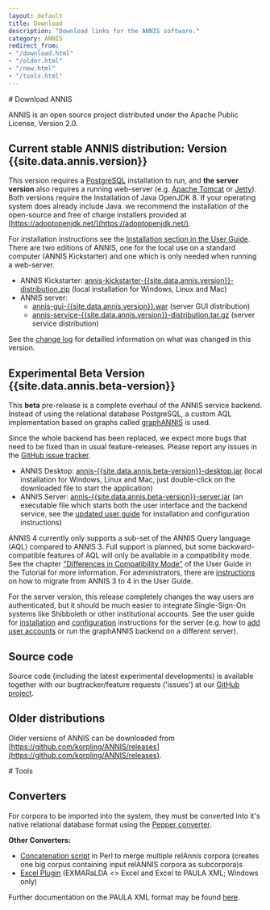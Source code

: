 ```yaml
---
layout: default
title: Download
description: "Download links for the ANNIS software."
category: ANNIS
redirect_from:
- "/download.html"
- "/older.html"
- "/new.html"
- "/tools.html"
---
```


<div class="page-header">
# Download ANNIS
</div>

ANNIS is an open source project
distributed under the Apache Public License, Version 2.0. 

## Current stable ANNIS distribution: Version {{site.data.annis.version}}

This version requires a [PostgreSQL](http://www.postgresql.org/) installation to run, and **the server version**
also requires a running web-server (e.g. [Apache Tomcat](http://tomcat.apache.org/) or [Jetty](https://www.eclipse.org/jetty/)).
Both versions require the Installation of Java OpenJDK 8. If your operating system does already include Java. we recommend the installation of the open-source and free of charge installers provided at [https://adoptopenjdk.net/](https://adoptopenjdk.net/).

For installation instructions see the [<i class="fa fa-book"></i> Installation section in the User Guide](http://korpling.github.io/ANNIS/{{site.data.annis.short-version}}/user-guide/installation.html). 
There are two editions of ANNIS, one for the local use on a standard computer (ANNIS Kickstarter) and one which is only needed when running a web-server.

- ANNIS Kickstarter: [annis-kickstarter-{{site.data.annis.version}}-distribution.zip](https://github.com/korpling/ANNIS/releases/download/annis-{{site.data.annis.version}}/annis-kickstarter-{{site.data.annis.version}}-distribution.zip) (local installation for Windows, Linux and Mac)
- ANNIS server:
  - [annis-gui-{{site.data.annis.version}}.war](https://github.com/korpling/ANNIS/releases/download/annis-{{site.data.annis.version}}/annis-gui-{{site.data.annis.version}}.war) (server GUI distribution)
  - [annis-service-{{site.data.annis.version}}-distribution.tar.gz](https://github.com/korpling/ANNIS/releases/download/annis-{{site.data.annis.version}}/annis-service-{{site.data.annis.version}}-distribution.tar.gz) (server service distribution)  


See the [change log](https://raw.githubusercontent.com/korpling/ANNIS/annis3/master/CHANGELOG) for detailled information on what was changed in this version.

## Experimental Beta Version {{site.data.annis.beta-version}}

This **beta** pre-release is a complete overhaul of the ANNIS service backend.
Instead of using the relational database PostgreSQL, a custom AQL implementation based on graphs called [graphANNIS](https://github.com/korpling/graphANNIS) is used.

Since the whole backend has been replaced, we expect more bugs that need to be fixed than in usual feature-releases. 
Please report any issues in the [GitHub issue tracker](https://github.com/korpling/ANNIS/issues).

- ANNIS Desktop: [<i class="fa fa-download"></i> annis-{{site.data.annis.beta-version}}-desktop.jar](https://github.com/korpling/ANNIS/releases/download/annis-{{site.data.annis.beta-version}}/annis-{{site.data.annis.beta-version}}-desktop.jar) (local installation for Windows, Linux and Mac, just double-click on the downloaded file to start the application)
- ANNIS Server: [<i class="fa fa-download"></i> annis-{{site.data.annis.beta-version}}-server.jar](https://github.com/korpling/ANNIS/releases/download/annis-{{site.data.annis.beta-version}}/annis-{{site.data.annis.beta-version}}-server.jar) (an executable file which starts both the user interface and the backend service, see the [updated user guide](http://korpling.github.io/ANNIS/4.0/user-guide/) for installation and configuration instructions)

ANNIS 4 currently only supports a sub-set of the ANNIS Query language (AQL) compared to ANNIS 3.
Full support is planned, but some backward-compatible features of AQL will only be available in a compatibility mode.
See the chapter ["Differences in Compatibility Mode"](http://korpling.github.io/ANNIS/4.0/user-guide/aql-compatibility-mode.html) of the User Guide in the Tutorial for more information.
For administrators, there are [instructions](http://korpling.github.io/ANNIS/4.0/user-guide/installation/migrate-annis3.html) on how to migrate from ANNIS 3 to 4 in the User Guide.


For the server version, this release completely changes the way users are authenticated, but it should be much easier to integrate Single-Sign-On systems like Shibboleth or other institutional accounts.
See the user guide for [installation](http://korpling.github.io/ANNIS/4.0/user-guide/installation/server.html) and [configuration](http://korpling.github.io/ANNIS/4.0/user-guide//configuration/) instructions for the server (e.g. how to [add user accounts](http://korpling.github.io/ANNIS/4.0/user-guide/configuration/user.html) or run the graphANNIS backend on a different server).



## Source code


Source code (including the latest experimental developments) is available 
together with our bugtracker/feature requests ('issues') at our [<i class="fa fa-github"></i> GitHub project](http://github.com/korpling/ANNIS).


## Older distributions

Older versions of ANNIS can be downloaded from [https://github.com/korpling/ANNIS/releases](https://github.com/korpling/ANNIS/releases).


<div class="page-header">
# Tools
</div>

## Converters

For corpora to be imported
into the system, they must be converted into it's
native relational database format using the [Pepper converter](../pepper/index.html). 

**Other Converters:**

- [Concatenation script](resources/catRelAnnis.pl) in Perl to merge multiple relAnnis corpora (creates one big corpus containing input relANNIS corpora as subcorpora)s
- [Excel Plugin](https://github.com/amir-zeldes/XLAddIns) (EXMARaLDA <> Excel and Excel to PAULA XML; Windows only)

Further documentation on the PAULA XML format may be found [here](http://www.sfb632.uni-potsdam.de/en/paula.html).

